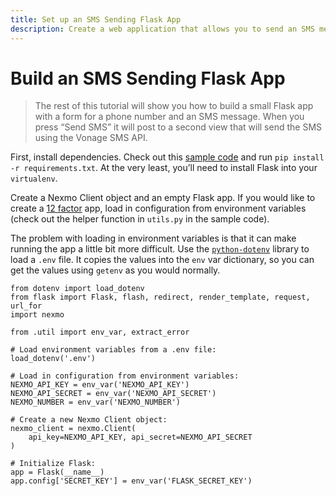 ```yaml
---
title: Set up an SMS Sending Flask App
description: Create a web application that allows you to send an SMS message.
---
```


# Build an SMS Sending Flask App

> The rest of this tutorial will show you how to build a small Flask app with a form for a phone number and an SMS message. When you press “Send SMS” it will post to a second view that will send the SMS using the Vonage SMS API.

First, install dependencies. Check out this [sample code](https://github.com/Nexmo/nexmo-python-code-snippets/blob/master/sms/send-an-sms.py) and run `pip install -r requirements.txt`. At the very least, you’ll need to install Flask into your `virtualenv`.

Create a Nexmo Client object and an empty Flask app. If you would like to create a [12 factor](https://12factor.net/) app, load in configuration from environment variables (check out the helper function in `utils.py` in the sample code).

The problem with loading in environment variables is that it can make running the app a little bit more difficult. Use the [`python-dotenv`](https://github.com/theskumar/python-dotenv) library to load a `.env` file. It copies the values into the `env` var dictionary, so you can get the values using `getenv` as you would normally.

```
from dotenv import load_dotenv
from flask import Flask, flash, redirect, render_template, request, url_for
import nexmo
 
from .util import env_var, extract_error
 
# Load environment variables from a .env file:
load_dotenv('.env')
 
# Load in configuration from environment variables:
NEXMO_API_KEY = env_var('NEXMO_API_KEY')
NEXMO_API_SECRET = env_var('NEXMO_API_SECRET')
NEXMO_NUMBER = env_var('NEXMO_NUMBER')
 
# Create a new Nexmo Client object:
nexmo_client = nexmo.Client(
    api_key=NEXMO_API_KEY, api_secret=NEXMO_API_SECRET
)
 
# Initialize Flask:
app = Flask(__name__)
app.config['SECRET_KEY'] = env_var('FLASK_SECRET_KEY')
```